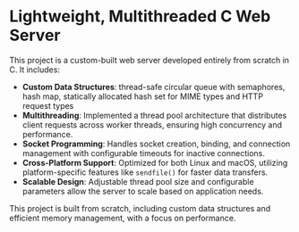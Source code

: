 <h1>Lightweight, Multithreaded C Web Server</h1>
<p>This project is a custom-built web server developed entirely from scratch in C. It includes:</p>
<ul>
  <li><strong>Custom Data Structures</strong>: thread-safe circular queue with semaphores, hash map, statically allocated hash set for MIME types and HTTP request types</li>
  <li><strong>Multithreading</strong>: Implemented a thread pool architecture that distributes client requests across worker threads, ensuring high concurrency and performance.</li>
  <li><strong>Socket Programming</strong>: Handles socket creation, binding, and connection management with configurable timeouts for inactive connections.</li>
  <li><strong>Cross-Platform Support</strong>: Optimized for both Linux and macOS, utilizing platform-specific features like <code>sendfile()</code> for faster data transfers.</li>
  <li><strong>Scalable Design</strong>: Adjustable thread pool size and configurable parameters allow the server to scale based on application needs.</li>
</ul>
<p>This project is built from scratch, including custom data structures and efficient memory management, with a focus on performance.</p>
